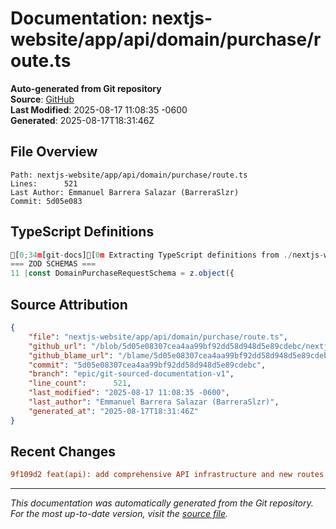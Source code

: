 # Documentation: nextjs-website/app/api/domain/purchase/route.ts

**Auto-generated from Git repository**  
**Source**: [GitHub](/blob/5d05e08307cea4aa99bf92dd58d948d5e89cdebc/nextjs-website/app/api/domain/purchase/route.ts)  
**Last Modified**: 2025-08-17 11:08:35 -0600  
**Generated**: 2025-08-17T18:31:46Z

## File Overview

```
Path: nextjs-website/app/api/domain/purchase/route.ts
Lines:      521
Last Author: Emmanuel Barrera Salazar (BarreraSlzr)
Commit: 5d05e083
```

## TypeScript Definitions

```typescript
[0;34m[git-docs][0m Extracting TypeScript definitions from ./nextjs-website/app/api/domain/purchase/route.ts
=== ZOD SCHEMAS ===
11 |const DomainPurchaseRequestSchema = z.object({
```

## Source Attribution

```json
{
    "file": "nextjs-website/app/api/domain/purchase/route.ts",
    "github_url": "/blob/5d05e08307cea4aa99bf92dd58d948d5e89cdebc/nextjs-website/app/api/domain/purchase/route.ts",
    "github_blame_url": "/blame/5d05e08307cea4aa99bf92dd58d948d5e89cdebc/nextjs-website/app/api/domain/purchase/route.ts",
    "commit": "5d05e08307cea4aa99bf92dd58d948d5e89cdebc",
    "branch": "epic/git-sourced-documentation-v1",
    "line_count":      521,
    "last_modified": "2025-08-17 11:08:35 -0600",
    "last_author": "Emmanuel Barrera Salazar (BarreraSlzr)",
    "generated_at": "2025-08-17T18:31:46Z"
}
```

## Recent Changes

```diff
9f109d2 feat(api): add comprehensive API infrastructure and new routes
```

---
*This documentation was automatically generated from the Git repository. 
For the most up-to-date version, visit the [source file](/blob/5d05e08307cea4aa99bf92dd58d948d5e89cdebc/nextjs-website/app/api/domain/purchase/route.ts).*
